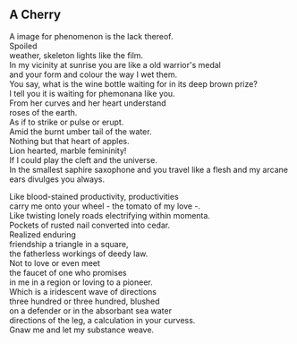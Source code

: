 A Cherry
--------
A image for phenomenon is the lack thereof.  
Spoiled  
weather, skeleton lights like the film.  
In my vicinity at sunrise you are like a old warrior's medal  
and your form and colour the way I wet them.  
You say, what is the wine bottle waiting for in its deep brown prize?  
I tell you it is waiting for phemonana like you.  
From her curves and her heart understand  
roses of the earth.  
As if to strike or pulse or erupt.  
Amid the burnt umber tail of the water.  
Nothing but that heart of apples.  
Lion hearted, marble femininity!  
If I could play the cleft and the universe.  
In the smallest saphire saxophone and you travel like a flesh and my arcane ears divulges you always.  
  
Like blood-stained productivity, productivities  
carry me onto your wheel - the tomato of my love -.  
Like twisting lonely roads electrifying within momenta.  
Pockets of rusted nail converted into cedar.  
Realized enduring  
friendship a triangle in a square,  
the fatherless workings of deedy law.  
Not to love or even meet  
the faucet of one who promises  
in me in a region or loving to a pioneer.  
Which is a iridescent wave of directions  
three hundred or three hundred, blushed  
on a defender or in the absorbant sea water  
directions of the leg, a calculation in your curvess.  
Gnaw me and let my substance weave.  

